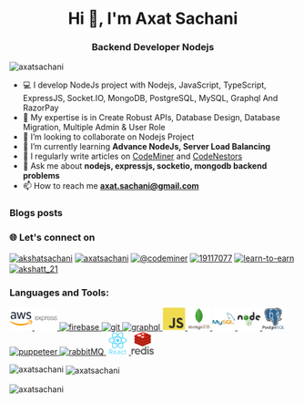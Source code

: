 <h1 align="center">Hi 👋, I'm Axat Sachani</h1>
<h3 align="center">Backend Developer Nodejs</h3>

<p align="left"> <img src="https://komarev.com/ghpvc/?username=axatsachani&label=Profile%20views&color=0e75b6&style=flat" alt="axatsachani" /> </p>


- 💻 I develop NodeJs project with Nodejs, JavaScript, TypeScript, ExpressJS, Socket.IO, MongoDB, PostgreSQL, MySQL, Graphql And RazorPay
- 💪 My expertise is in Create Robust APIs, Database Design, Database Migration, Multiple Admin & User Role
- 🤝 I’m looking to collaborate on Nodejs Project 
- 🌱 I’m currently learning **Advance NodeJs, Server Load Balancing**
- 📝 I regularly write articles on [CodeMiner](https://medium.com/learn-to-earn) and [CodeNestors](https://codenestors.com/)
- 💬 Ask me about **nodejs, expressjs, socketio, mongodb backend problems**
- 📫 How to reach me **axat.sachani@gmail.com**

### Blogs posts
<!-- BLOG-POST-LIST:START -->
<!-- BLOG-POST-LIST:END -->

<h3 align="left">🌐 Let's connect on</h3>
<p align="left">
<a href="https://linkedin.com/in/akshatsachani" target="blank"><img align="center" src="https://raw.githubusercontent.com/rahuldkjain/github-profile-readme-generator/master/src/images/icons/Social/linked-in-alt.svg" alt="akshatsachani" height="30" width="40" /></a>
<a href="https://www.leetcode.com/axatsachani" target="blank"><img align="center" src="https://raw.githubusercontent.com/rahuldkjain/github-profile-readme-generator/master/src/images/icons/Social/leet-code.svg" alt="axatsachani" height="30" width="40" /></a>
<a href="https://medium.com/@codeminer" target="blank"><img align="center" src="https://raw.githubusercontent.com/rahuldkjain/github-profile-readme-generator/master/src/images/icons/Social/medium.svg" alt="@codeminer" height="30" width="40" /></a>
<a href="https://stackoverflow.com/users/19117077" target="blank"><img align="center" src="https://raw.githubusercontent.com/rahuldkjain/github-profile-readme-generator/master/src/images/icons/Social/stack-overflow.svg" alt="19117077" height="30" width="40" /></a>
<a href="https://dev.to/learn-to-earn" target="blank"><img align="center" src="https://raw.githubusercontent.com/rahuldkjain/github-profile-readme-generator/master/src/images/icons/Social/devto.svg" alt="learn-to-earn" height="30" width="40" /></a>
<a href="https://twitter.com/akshatt_21" target="blank"><img align="center" src="https://raw.githubusercontent.com/rahuldkjain/github-profile-readme-generator/master/src/images/icons/Social/twitter.svg" alt="akshatt_21" height="30" width="40" /></a>
</p>

<h3 align="left">Languages and Tools:</h3>
<p align="left"> <a href="https://aws.amazon.com" target="_blank" rel="noreferrer"> <img src="https://raw.githubusercontent.com/devicons/devicon/master/icons/amazonwebservices/amazonwebservices-original-wordmark.svg" alt="aws" width="40" height="40"/> </a> <a href="https://expressjs.com" target="_blank" rel="noreferrer"> <img src="https://raw.githubusercontent.com/devicons/devicon/master/icons/express/express-original-wordmark.svg" alt="express" width="40" height="40"/> </a> <a href="https://firebase.google.com/" target="_blank" rel="noreferrer"> <img src="https://www.vectorlogo.zone/logos/firebase/firebase-icon.svg" alt="firebase" width="40" height="40"/> </a> <a href="https://git-scm.com/" target="_blank" rel="noreferrer"> <img src="https://www.vectorlogo.zone/logos/git-scm/git-scm-icon.svg" alt="git" width="40" height="40"/> </a> <a href="https://graphql.org" target="_blank" rel="noreferrer"> <img src="https://www.vectorlogo.zone/logos/graphql/graphql-icon.svg" alt="graphql" width="40" height="40"/> </a> <a href="https://developer.mozilla.org/en-US/docs/Web/JavaScript" target="_blank" rel="noreferrer"> <img src="https://raw.githubusercontent.com/devicons/devicon/master/icons/javascript/javascript-original.svg" alt="javascript" width="40" height="40"/> </a> <a href="https://www.mongodb.com/" target="_blank" rel="noreferrer"> <img src="https://raw.githubusercontent.com/devicons/devicon/master/icons/mongodb/mongodb-original-wordmark.svg" alt="mongodb" width="40" height="40"/> </a> <a href="https://www.mysql.com/" target="_blank" rel="noreferrer"> <img src="https://raw.githubusercontent.com/devicons/devicon/master/icons/mysql/mysql-original-wordmark.svg" alt="mysql" width="40" height="40"/> </a> <a href="https://nodejs.org" target="_blank" rel="noreferrer"> <img src="https://raw.githubusercontent.com/devicons/devicon/master/icons/nodejs/nodejs-original-wordmark.svg" alt="nodejs" width="40" height="40"/> </a> <a href="https://www.postgresql.org" target="_blank" rel="noreferrer"> <img src="https://raw.githubusercontent.com/devicons/devicon/master/icons/postgresql/postgresql-original-wordmark.svg" alt="postgresql" width="40" height="40"/> </a> <a href="https://github.com/puppeteer/puppeteer" target="_blank" rel="noreferrer"> <img src="https://www.vectorlogo.zone/logos/pptrdev/pptrdev-official.svg" alt="puppeteer" width="40" height="40"/> </a> <a href="https://www.rabbitmq.com" target="_blank" rel="noreferrer"> <img src="https://www.vectorlogo.zone/logos/rabbitmq/rabbitmq-icon.svg" alt="rabbitMQ" width="40" height="40"/> </a> <a href="https://reactjs.org/" target="_blank" rel="noreferrer"> <img src="https://raw.githubusercontent.com/devicons/devicon/master/icons/react/react-original-wordmark.svg" alt="react" width="40" height="40"/> </a> <a href="https://redis.io" target="_blank" rel="noreferrer"> <img src="https://raw.githubusercontent.com/devicons/devicon/master/icons/redis/redis-original-wordmark.svg" alt="redis" width="40" height="40"/> </a> </p>

<p><img align="left" src="https://github-readme-stats.vercel.app/api/top-langs?username=axatsachani&show_icons=true&locale=en&layout=compact" alt="axatsachani" /></p>

<p>&nbsp;<img align="center" src="https://github-readme-stats.vercel.app/api?username=axatsachani&show_icons=true&locale=en" alt="axatsachani" /></p>

<p><img align="center" src="https://github-readme-streak-stats.herokuapp.com/?user=axatsachani&" alt="axatsachani" /></p>

